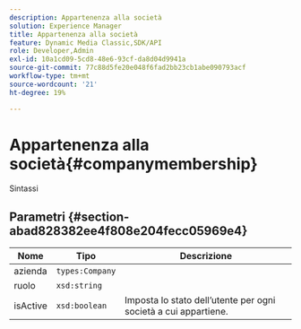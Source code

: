 ```yaml
---
description: Appartenenza alla società
solution: Experience Manager
title: Appartenenza alla società
feature: Dynamic Media Classic,SDK/API
role: Developer,Admin
exl-id: 10a1cd09-5cd8-48e6-93cf-da8d04d9941a
source-git-commit: 77c88d5fe20e048f6fad2bb23cb1abe090793acf
workflow-type: tm+mt
source-wordcount: '21'
ht-degree: 19%

---
```


# Appartenenza alla società{#companymembership}

Sintassi

## Parametri {#section-abad828382ee4f808e204fecc05969e4}

| Nome | Tipo | Descrizione |
|---|---|---|
| azienda | `types:Company` |  |
| ruolo | `xsd:string` |  |
| isActive | `xsd:boolean` | Imposta lo stato dell’utente per ogni società a cui appartiene. |

